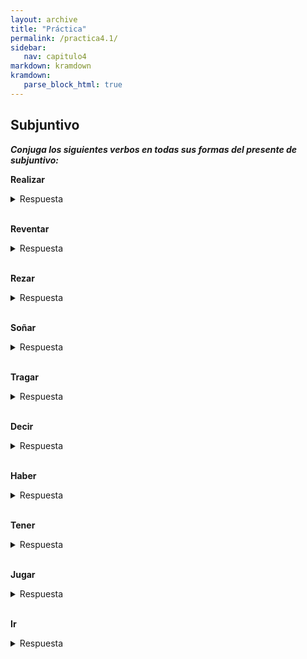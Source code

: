 ```yaml
---
layout: archive
title: "Práctica"
permalink: /practica4.1/
sidebar:
   nav: capitulo4
markdown: kramdown
kramdown:
   parse_block_html: true
---
```

## Subjuntivo  

_**Conjuga los siguientes verbos en todas sus formas del presente de subjuntivo:**_    

  **Realizar**
  <details><summary markdown="span">Respuesta</summary>
  
    yo realice  
    tu realices  
    él/ella/usted realice  
    nosotros realicemos  
    vosotros realicéis  
    ellos/ellas/ustedes realicen  
  </details>
  <br/>

  **Reventar**
  <details><summary markdown="span">Respuesta</summary>
  
    yo reviente
    tú revientes
    él/ella/usted reviente
    nosotros reventemos
    vosotros reventéis
    ellos/ellas/ustedes revienten
  </details>
  <br/>

  **Rezar**
  <details><summary markdown="span">Respuesta</summary>
  
    yo rece
    tú reces
    él/ella/usted rece
    nosotros recemos
    vosotros recéis
    ellos/ellas/ustedes recen
  </details>
  <br/>

  **Soñar**
  <details><summary markdown="span">Respuesta</summary>
  
    yo sueñe
    tú sueñes
    él/ella/usted sueñe
    nosotros soñemos
    vosotros soñéis
    ellos/ellas/ustedes sueñen
  </details>
  <br/>

  **Tragar**
  <details><summary markdown="span">Respuesta</summary>
  
    yo trague
    tú tragues
    él/ella/usted trague
    nosotros traguemos
    vosotros traguéis
    ellos/ellas/ustedes traguen
  </details>
  <br/>

  **Decir**
  <details><summary markdown="span">Respuesta</summary>
  
    yo diga
    tú digas
    él/ella/usted diga
    nosotros digamos
    vosotros digáis
    ellos/ellas/ustedes digan
  </details>
  <br/>

  **Haber**
  <details><summary markdown="span">Respuesta</summary>
  
    yo haya
    tú hayas
    él/ella/usted haya
    nosotros hayamos
    vosotros hayáis
    ellos/ellas/ustedes hayan
  </details>
  <br/>

  **Tener**
  <details><summary markdown="span">Respuesta</summary>
  
    yo tenga
    tú tengas
    él/ella/usted tenga
    nosotros tengamos
    vosotros tengáis
    ellos/ellas/ustedes tengan
  </details>
  <br/>

  **Jugar**
  <details><summary markdown="span">Respuesta</summary>
  
    yo juegue
    tú juegues
    él/ella/usted juegue
    nosotros juguemos
    vosotros juguéis
    ellos/ellas/ustedes jueguen
  </details>
  <br/>

  **Ir**
  <details><summary markdown="span">Respuesta</summary>
  
    yo vaya
    tú vayas
    él/ella/usted vaya
    nosotros vayamos
    vosotros vayáis
    ellos/ellas/ustedes vayan
  </details>
  <br/>
